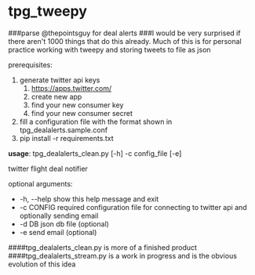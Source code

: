 # tpg_tweepy
###parse @thepointsguy for deal alerts
###I would be very surprised if there aren't 1000 things that do this already. Much of this is for personal practice working with tweepy and storing tweets to file as json

prerequisites: 

1. generate twitter api keys 
    1. https://apps.twitter.com/
    2. create new app
    3. find your new consumer key
    4. find your new consumer secret
2. fill a configuration file with the format shown in tpg_dealalerts.sample.conf
3. pip install -r requirements.txt

**usage**: tpg_dealalerts_clean.py [-h] -c config_file [-e]

twitter flight deal notifier

optional arguments:
  * -h, --help  show this help message and exit
  * -c CONFIG   required configuration file for connecting to twitter api and
              optionally sending email
  * -d DB       json db file (optional)
  * -e          send email (optional)

####tpg_dealalerts_clean.py is more of a finished product
####tpg_dealalerts_stream.py is a work in progress and is the obvious evolution of this idea
